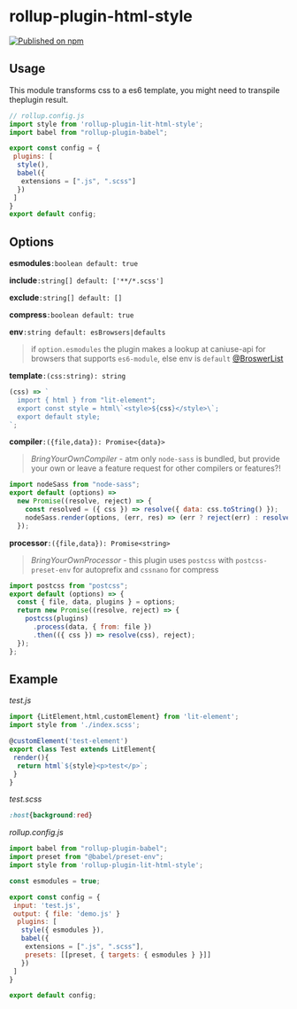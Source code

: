 # rollup-plugin-html-style
[![Published on npm](https://img.shields.io/npm/v/rollup-plugin-lit-html-style.svg)](https://www.npmjs.com/package/rollup-plugin-lit-html-style)

## Usage

This module transforms css to a es6 template, you might need to transpile theplugin result.
```javascript
// rollup.config.js
import style from 'rollup-plugin-lit-html-style';
import babel from "rollup-plugin-babel";

export const config = {
 plugins: [
  style(),
  babel({
   extensions = [".js", ".scss"]
  })
 ]
}
export default config;
```

## Options

**esmodules**`:boolean default: true`

**include**`:string[] default: ['**/*.scss']`

**exclude**`:string[] default: []`

**compress**`:boolean default: true`

**env**`:string default: esBrowsers|defaults` 
> if `option.esmodules` the plugin makes a lookup at caniuse-api for browsers that supports `es6-module`, else env is `default` [@BroswerList](https://github.com/browserslist/browserslist#readme)

**template**`:(css:string): string`
```javascript
(css) => `
  import { html } from "lit-element";
  export const style = html\`<style>${css}</style>\`;
  export default style;
`;
```
**compiler**`:({file,data}): Promise<{data}>`

> *BringYourOwnCompiler* - atm only `node-sass` is bundled, but provide your own or leave a feature request for other compilers or features?! 
```javascript
import nodeSass from "node-sass";
export default (options) =>
  new Promise((resolve, reject) => {
    const resolved = ({ css }) => resolve({ data: css.toString() });
    nodeSass.render(options, (err, res) => (err ? reject(err) : resolved(res)));
  });
```

**processor**`:({file,data}): Promise<string>`

> *BringYourOwnProcessor* - this plugin uses `postcss` with `postcss-preset-env` for autoprefix and `cssnano` for compress
```javascript
import postcss from "postcss";
export default (options) => {
  const { file, data, plugins } = options;
  return new Promise((resolve, reject) => {
    postcss(plugins)
      .process(data, { from: file })
      .then(({ css }) => resolve(css), reject);
  });
};
```
## Example
*test.js*
```javascript
import {LitElement,html,customElement} from 'lit-element';
import style from './index.scss';

@customElement('test-element')
export class Test extends LitElement{
 render(){
  return html`${style}<p>test</p>`;
 }
}
```
*test.scss*
```scss
:host{background:red}
```
*rollup.config.js*
```javascript
import babel from "rollup-plugin-babel";
import preset from "@babel/preset-env";
import style from 'rollup-plugin-lit-html-style';

const esmodules = true;

export const config = {
 input: 'test.js',
 output: { file: 'demo.js' }
  plugins: [
   style({ esmodules }),
   babel({
    extensions = [".js", ".scss"],
    presets: [[preset, { targets: { esmodules } }]]
   })
 ]
}

export default config;
```